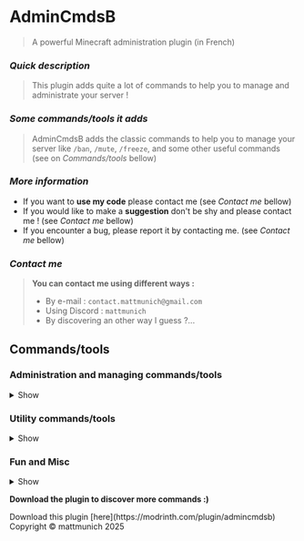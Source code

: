 # AdminCmdsB
> A powerful Minecraft administration plugin (in French)


### *Quick description*
> This plugin adds quite a lot of commands to help you to manage and administrate your server !
### *Some commands/tools it adds*
> AdminCmdsB adds the classic commands to help you to manage your server like `/ban`, `/mute`, `/freeze`, and some other useful commands (see on *Commands/tools* bellow)
### *More information*
- If you want to **use my code** please contact me (see *Contact me* bellow)
- If you would like to make a **suggestion** don't be shy and please contact me ! (see *Contact me* bellow)
- If you encounter a bug, please report it by contacting me. (see *Contact me* bellow)
### ***Contact me***
> **You can contact me using different ways :**
> - By e-mail : `contact.mattmunich@gmail.com`
> - Using Discord : `mattmunich`
> - By discovering an other way I guess ?...

## Commands/tools

### Administration and managing commands/tools
<details>
<summary>Show</summary>

- **A full permission and rank system**
- `/ban` and `/tempban`
- `/mute` and `/tempmute`
- `/freeze`
- `/vanish`
- `/warn`
- `/admincmdsb settings <arguments>` (-> The plugin's settings command)
- AdminGUI (obtain using `/admingui`) (-> quick access to multiple commands)
- `/invsee` (-> VERY simple way to see and interact with someone's inventory) 
- `admininvsee` (-> Simple way to see all the content of someone's inventory (NOT INTERACT))
</details>

### Utility commands/tools
<details>
<summary>Show</summary>

- `/fly`
- `/heal`
- `/feed`
- `/god`
- `/gm` (-> Quick way to change your GameMode)
- `/tphere`
</details>

### Fun and Misc
<details>
<summary>Show</summary>

- `/cheatinv` (-> Obtain OP tools and armor)
- `/secinv` (-> Use a second inventory while saving your main one (second one is NOT saved))
- `/sethome`, `/home` and `/delhome`
- `/setwarp`, `/warp` and `/delwarp` (For `/setwarp` : you can set the minimum required rank to access to the warp)


</details>

**Download the plugin to discover more commands :)**
</details>
Download this plugin [here](https://modrinth.com/plugin/admincmdsb)
Copyright © mattmunich 2025
